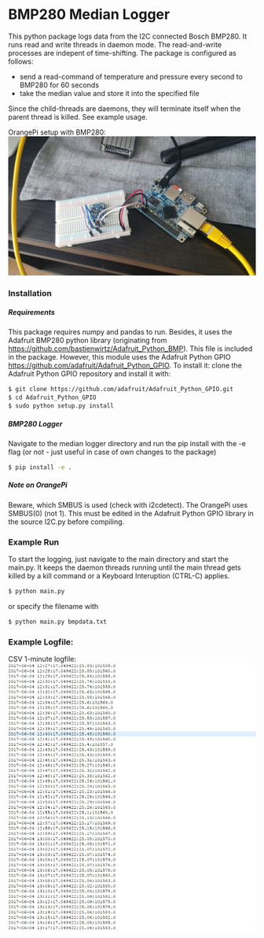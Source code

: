 # BMP280 Median Logger

This python package logs data from the I2C connected Bosch BMP280.
It runs read and write threads in daemon mode. The read-and-write processes are indepent of time-shifting.
The package is configured as follows:
- send a read-command of temperature and pressure every second to BMP280 for 60 seconds
- take the median value and store it into the specified file
 
Since the child-threads are daemons, they will terminate itself when the parent thread is killed. See example usage.

OrangePi setup with BMP280:
![](/img/setup.jpg?raw=true "OrangePi Setup")

### Installation
##### Requirements
This package requires numpy and pandas to run. Besides, it uses the Adafruit BMP280 python library (originating from https://github.com/bastienwirtz/Adafruit_Python_BMP). This file is included in the package. However, this module uses the Adafruit Python GPIO https://github.com/adafruit/Adafruit_Python_GPIO.
To install it: clone the Adafruit Python GPIO repository and install it with:
```sh
$ git clone https://github.com/adafruit/Adafruit_Python_GPIO.git
$ cd Adafruit_Python_GPIO
$ sudo python setup.py install
```

##### BMP280 Logger
Navigate to the median logger directory and run the pip install with the -e flag (or not - just useful in case of own changes to the package)
```sh
$ pip install -e .
```


##### Note on OrangePi
Beware, which SMBUS is used (check with i2cdetect). The OrangePi uses SMBUS(0) (not 1). This must be edited in the Adafruit Python GPIO library in the source I2C.py before compiling.

### Example Run

To start the logging, just navigate to the main directory and start the main.py. It keeps the daemon threads running until the main thread gets killed by a kill command or a Keyboard Interuption (CTRL-C) applies.
```sh
$ python main.py
```
or specify the filename with
```sh
$ python main.py bmpdata.txt
```

### Example Logfile:
CSV 1-minute logfile:
![](/img/log.jpg?raw=true "CSV Logfile")
